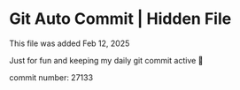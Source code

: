 # Git Auto Commit | Hidden File

This file was added Feb 12, 2025

Just for fun and keeping my daily git commit active 🤪

commit number: 27133
